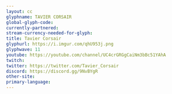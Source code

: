 ```yaml
---
layout: cc
glyphname: TAVIER CORSAIR
global-glyph-code: 
currently-partnered: 
stream-currency-needed-for-glyph: 
title: Tavier Corsair
glyphurl: https://i.imgur.com/qhU953j.png
glyphwave: 11
youtube: https://youtube.com/channel/UC4crGRGgCaiNm3bBc51YAhA
twitch: 
twitter: https://twitter.com/Tavier_Corsair
discord: https://discord.gg/9NvBYgR
other-site: 
primary-language: 
---
```


